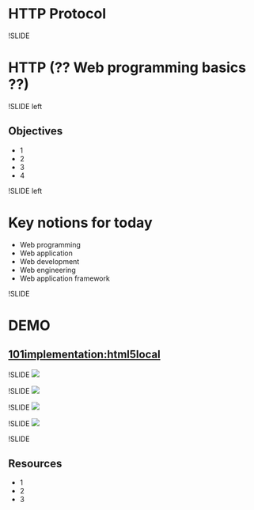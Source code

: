 # HTTP Protocol

!SLIDE 
# HTTP (?? Web programming basics ??)

!SLIDE left
## Objectives
* 1
* 2
* 3
* 4

!SLIDE left
# Key notions for today

* Web programming
* Web application
* Web development
* Web engineering
* Web application framework

!SLIDE
# DEMO
## [101implementation:html5local](http://101companies.org/index.php/101implementation:html5local)

!SLIDE
![](images/webProg/telnet.png)

!SLIDE
![](images/webProg/webProgramming.005.png)

!SLIDE
![](images/webProg/webProgramming.006.png)

!SLIDE
![](images/webProg/webProgramming.007.png)

!SLIDE
## Resources
* 1
* 2
* 3
